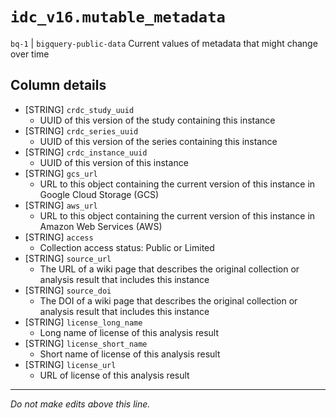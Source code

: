 # `idc_v16.mutable_metadata`
`bq-1` | `bigquery-public-data`
Current values of metadata that might change over time

## Column details
* [STRING]    `crdc_study_uuid`
  - UUID of this version of the study containing this instance
* [STRING]    `crdc_series_uuid`
  - UUID of this version of the series containing this instance
* [STRING]    `crdc_instance_uuid`
  - UUID of this version of this instance
* [STRING]    `gcs_url`
  - URL to this object containing the current version of this instance in Google Cloud Storage (GCS)
* [STRING]    `aws_url`
  - URL to this object containing the current version of this instance in Amazon Web Services (AWS)
* [STRING]    `access`
  - Collection access status: Public or Limited
* [STRING]    `source_url`
  - The URL of a wiki page that describes the original collection or analysis result that includes this instance
* [STRING]    `source_doi`
  - The DOI of a wiki page that describes the original collection or analysis result that includes this instance
* [STRING]    `license_long_name`
  - Long name of license of this analysis result
* [STRING]    `license_short_name`
  - Short name of license of this analysis result
* [STRING]    `license_url`
  - URL of license of this analysis result

-------------------------------------------------------------------------------
*Do not make edits above this line.*
